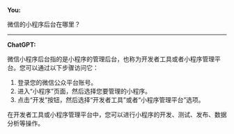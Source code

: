 **You:**

微信的小程序后台在哪里？

* * *

**ChatGPT:**

微信小程序后台指的是小程序的管理后台，也称为开发者工具或者小程序管理平台。您可以通过以下步骤访问它：

1.  登录您的微信公众平台账号。
2.  进入“小程序”页面，然后选择您要管理的小程序。
3.  点击“开发”按钮，然后选择“开发者工具”或者“小程序管理平台”选项。

在开发者工具或小程序管理平台中，您可以进行小程序的开发、测试、发布、数据分析等操作。